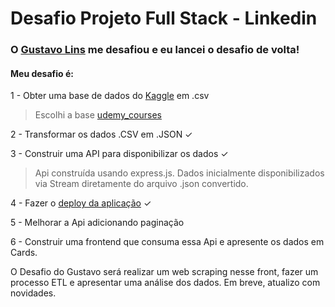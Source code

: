# Desafio Projeto Full Stack - Linkedin

### O [Gustavo Lins](https://www.linkedin.com/in/gustavo-lins/) me desafiou e eu lancei o desafio de volta!

#### Meu desafio é:

1 - Obter uma base de dados do [Kaggle](https://www.kaggle.com/) em .csv

> Escolhi a base [udemy_courses](https://www.kaggle.com/andrewmvd/udemy-courses)

2 - Transformar os dados .CSV em .JSON ✓

3 - Construir uma API para disponibilizar os dados ✓

> Api construída usando express.js. Dados inicialmente disponibilizados via Stream diretamente do arquivo .json convertido.

4 - Fazer o [deploy da aplicação](https://udemy-api-express.herokuapp.com/) ✓

5 - Melhorar a Api adicionando paginação

6 - Construir uma frontend que consuma essa Api e apresente os dados em Cards.

O Desafio do Gustavo será realizar um web scraping nesse front, fazer um processo ETL e apresentar uma análise dos dados. Em breve, atualizo com novidades.
